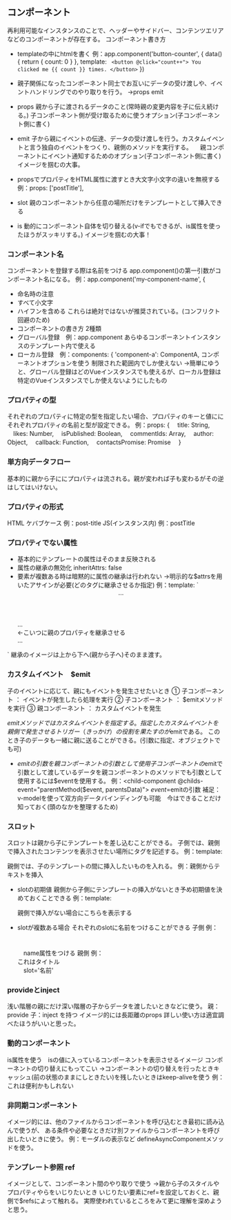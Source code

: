 ## コンポーネント
再利用可能なインスタンスのことで、ヘッダーやサイドバー、コンテンツエリアなどのコンポーネントが存在する。
コンポーネント書き方
 - templateの中にhtmlを書く
例：app.component('button-counter', {
  data() {
    return {
      count: 0
    }
  },
  template: `
    <button @click="count++">
      You clicked me {{ count }} times.
    </button>`
})
 - 親子関係になったコンポーネント同士でお互いにデータの受け渡しや、イベントハンドリングでのやり取りを行う。
  →props emit
  - props 親から子に渡されるデータのこと(常時親の変更内容を子に伝え続ける。)
  子コンポーネント側が受け取るために使うオプション(子コンポーネント側に書く)
  - emit 子から親にイベントの伝達、データの受け渡しを行う。カスタムイベントと言う独自のイベントをつくり、親側のメソッドを実行する。
　親コンポーネントにイベント通知するためのオプション(子コンポーネント側に書く)
  イメージを掴むの大事。

 - propsでプロパティをHTML属性に渡すとき大文字小文字の違いを無視する
例：props: ['postTitle'],　<blog-post post-title="hello!"></blog-post>

 - slot
  親のコンポーネントから任意の場所だけをテンプレートとして挿入できる
 - is
  動的にコンポーネント自体を切り替える(v-ifでもできるが、is属性を使ったほうがスッキリする。)
イメージを掴むの大事！

### コンポーネント名
コンポーネントを登録する際は名前をつける
app.component()の第一引数がコンポーネント名になる。
例：app.component('my-component-name', {
 - 命名時の注意
  - すべて小文字
  - ハイフンを含める
これらは絶対ではないが推奨されている。(コンフリクト回避のため)
 - コンポーネントの書き方 2種類
 - グローバル登録　例：app.component
 あらゆるコンポーネントインスタンスのテンプレート内で使える
 - ローカル登録　例：components: { 'component-a': ComponentA, コンポーネントオプションを使う
 制限された範囲内でしか使えない
→簡単にゆうと、グローバル登録はどのVueインスタンスでも使えるが、ローカル登録は特定のVueインスタンスでしか使えないようにしたもの

### プロパティの型
それぞれのプロパティに特定の型を指定したい場合、プロパティのキーと値ににそれぞれプロパティの名前と型が設定できる。
例：props: {
  　title: String,
  　likes: Number,
  　isPublished: Boolean,
  　commentIds: Array,
  　author: Object,
  　callback: Function,
  　contactsPromise: Promise 
　}

### 単方向データフロー
基本的に親から子ににプロパティは流される。親が変われば子も変わるがその逆はしてはいけない。

### プロパティの形式
HTML ケバブケース 例：post-title
JS(インスタンス内) 例：postTitle

### プロパティでない属性
 - 基本的にテンプレートの属性はそのまま反映される
  - 属性の継承の無効化 inheritAttrs: false
  - 要素が複数ある時は暗黙的に属性の継承は行われない
  →明示的な$attrsを用いたアサインが必要(どのタグに継承させるか指定)
  例：template: `
    <header>...</header>
    <main v-bind="$attrs">...</main>←こいつに親のプロパティを継承させる
    <footer>...</footer>
  `
継承のイメージは上から下へ(親から子へ)そのまま渡す。

### カスタムイベント　$emit
子のイベントに応じて、親にもイベントを発生させたいとき
① 子コンポーネント ： イベントが発生したら処理を実行
② 子コンポーネント ： $emitメソッドを実行
③ 親コンポーネント ： カスタムイベントを発生

$emitメソッドではカスタムイベントを指定する。指定したカスタムイベントを親側で発生させるトリガー（きっかけ）の役割を果たすのが$emitである。
このとき子のデータも一緒に親に送ることができる。(引数に指定、オブジェクトでも可)

 - $emitの引数を親コンポーネントの引数として使用
子コンポーネントの$emitで引数として渡しているデータを親コンポーネントのメソッドでも引数として使用するには$eventを使用する。
例：<child-component @childs-event="parentMethod($event, parentsData)"></child-component>
$event　=　$emitの引数
補足：v-modelを使って双方向データバインディングも可能　今はできることだけ知っておく(頭のなかを整理するため)

### スロット
スロットは親から子にテンプレートを差し込むことができる。
子側では、親側で挿入されたコンテンツを表示させたい場所に<slot>タグを記述する。
例：template: <p><slot></slot></p>
親側では、子のテンプレートの間に挿入したいものを入れる。
例：<child-component>親側からテキストを挿入</child-component>
 - slotの初期値
親側から子側にテンプレートの挿入がないとき予め初期値を決めておくことできる
例：template: <p><slot>親側で挿入がない場合にこちらを表示する</slot></p>
 - slotが複数ある場合
それぞれのslotに名前をつけることができる
子側
例：<h1><slot name="title"></slot></h1>　name属性をつける
親側
例：<div slot="title">これはタイトル</div>　slot='名前'

### provideとinject
浅い階層の親にだけ深い階層の子からデータを渡したいときなどに使う。
親：provide
子：inject を持つ
イメージ的には長距離のprops
詳しい使い方は適宜調べたほうがいいと思った。

### 動的コンポーネント
is属性を使う　isの値に入っているコンポーネントを表示させるイメージ
コンポーネントの切り替えにもってこい
→コンポーネントの切り替えを行ったときキャッシュ(前の状態のままにしときたい)を残したいときはkeep-aliveを使う
例：<keep-alive>
    <component v-bind:is="currentTabComponent"></component>
    </keep-alive>
これは便利かもしれない

### 非同期コンポーネント
イメージ的には、他のファイルからコンポーネントを呼び込むとき最初に読み込んで使うが、
ある条件や必要なときだけ別ファイルからコンポーネントを呼び出したいときに使う。
例：モーダルの表示など
defineAsyncComponentメソッドを使う。

### テンプレート参照 ref
イメージとして、コンポーネント間のやり取りで使う
→親から子のスタイルやプロパティやらをいじりたいとき
いじりたい要素にref=を設定しておくと、親側で$refsによって触れる。
実際使われているところをみて更に理解を深めようと思う。

